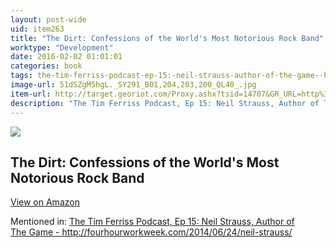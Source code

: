 ```yaml
---
layout: post-wide
uid: item263
title: "The Dirt: Confessions of the World's Most Notorious Rock Band"
worktype: "Development"
date: 2016-02-02 01:01:01
categories: book
tags: the-tim-ferriss-podcast-ep-15:-neil-strauss-author-of-the-game--http://fourhourworkweek.com/2014/06/24/neil-strauss/
image-url: 51dSZgM5hgL._SY291_BO1,204,203,200_QL40_.jpg
item-url: http://target.georiot.com/Proxy.ashx?tsid=14707&GR_URL=http%3A%2F%2Fwww.amazon.com%2FDirt-Confessions-Worlds-Most-Notorious%2Fdp%2F0060989157
description: "The Tim Ferriss Podcast, Ep 15: Neil Strauss, Author of The Game - http://fourhourworkweek.com/2014/06/24/neil-strauss/"
---
```

<a href="http://target.georiot.com/Proxy.ashx?tsid=14707&GR_URL=http%3A%2F%2Fwww.amazon.com%2FDirt-Confessions-Worlds-Most-Notorious%2Fdp%2F0060989157" target="blank"><img src="../../../../img/thumbs/51dSZgM5hgL._SY291_BO1,204,203,200_QL40_.jpg" class="prod-img"></a>
<h2>The Dirt: Confessions of the World's Most Notorious Rock Band</h2>
<p><a class="btn btn-primary" href="http://target.georiot.com/Proxy.ashx?tsid=14707&GR_URL=http%3A%2F%2Fwww.amazon.com%2FDirt-Confessions-Worlds-Most-Notorious%2Fdp%2F0060989157" target="blank">View on Amazon</a><p>
<p>Mentioned in: <a href="http://fourhourworkweek.com/2014/06/24/neil-strauss/" target="blank">The Tim Ferriss Podcast, Ep 15: Neil Strauss, Author of The Game - http://fourhourworkweek.com/2014/06/24/neil-strauss/</a></p>
